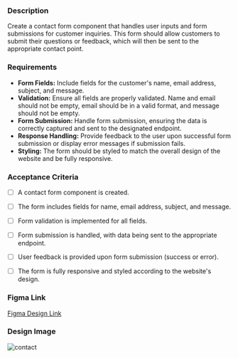 

### Description
Create a contact form component that handles user inputs and form submissions for customer inquiries. This form should allow customers to submit their questions or feedback, which will then be sent to the appropriate contact point.

### Requirements
- **Form Fields:** Include fields for the customer's name, email address, subject, and message.
- **Validation:** Ensure all fields are properly validated. Name and email should not be empty, email should be in a valid format, and message should not be empty.
- **Form Submission:** Handle form submission, ensuring the data is correctly captured and sent to the designated endpoint.
- **Response Handling:** Provide feedback to the user upon successful form submission or display error messages if submission fails.
- **Styling:** The form should be styled to match the overall design of the website and be fully responsive.

### Acceptance Criteria
- [ ] A contact form component is created.
- [ ] The form includes fields for name, email address, subject, and message.
- [ ] Form validation is implemented for all fields.
- [ ] Form submission is handled, with data being sent to the appropriate endpoint.
- [ ] User feedback is provided upon form submission (success or error).
- [ ] The form is fully responsive and styled according to the website's design.


### Figma Link 
[Figma Design Link](https://www.figma.com/design/YuSWmyL62oKMiJarogzXTb/Team-Telex?node-id=3152-12450&t=fUS76u4oHNGEPURV-4)

### Design Image
![contact](https://github.com/user-attachments/assets/837e0bfd-446b-4c2a-9bad-017482ac4b07)



